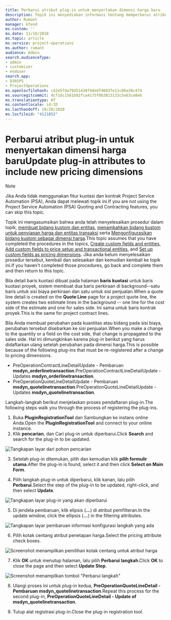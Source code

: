 ```yaml
---
title: Perbarui atribut plug-in untuk menyertakan dimensi harga baru
description: Topik ini menyediakan informasi tentang memperbarui atribut plug-in untuk dimensi harga.
author: Rumant
manager: kfend
ms.custom: ''
ms.date: 11/19/2018
ms.topic: article
ms.service: project-operations
ms.author: rumant
audience: Admin
search.audienceType:
- admin
- customizer
- enduser
search.app:
- D365PS
- ProjectOperations
ms.openlocfilehash: c42e5fda79d51430f4dedf46037e11c86a38c474
ms.sourcegitcommit: 4cf1dc1561b92fca4175f0b3813133c5e63ce8e6
ms.translationtype: HT
ms.contentlocale: id-ID
ms.lasthandoff: 10/28/2020
ms.locfileid: "4121852"
---
```

# <a name="update-plug-in-attributes-to-include-new-pricing-dimensions"></a><span data-ttu-id="9904b-103">Perbarui atribut plug-in untuk menyertakan dimensi harga baru</span><span class="sxs-lookup"><span data-stu-id="9904b-103">Update plug-in attributes to include new pricing dimensions</span></span>

> [!NOTE]
> <span data-ttu-id="9904b-104">Jika Anda tidak menggunakan fitur kuotasi dan kontrak Project Service Automation (PSA), Anda dapat melewati topik ini.</span><span class="sxs-lookup"><span data-stu-id="9904b-104">If you are not using the Project Service Automation (PSA) Quoting and Contracting features, you can skip this topic.</span></span>

<span data-ttu-id="9904b-105">Topik ini mengasumsikan bahwa anda telah menyelesaikan prosedur dalam topik, [membuat bidang kustom dan entitas](create-custom-fields-entities.md), [menambahkan bidang kustom untuk penyiapan harga dan entitas transaksi](field-references.md) serta [Mengonfigurasikan bidang kustom sebagai dimensi harga](set-up-pricing-dimensions.md).</span><span class="sxs-lookup"><span data-stu-id="9904b-105">This topic assumes that you have completed the procedures in the topics, [Create custom fields and entities](create-custom-fields-entities.md), [Add custom fields to price setup and transactional entities](field-references.md), and [Set up custom fields as pricing dimensions](set-up-pricing-dimensions.md).</span></span> <span data-ttu-id="9904b-106">Jika anda belum menyelesaikan prosedur tersebut, kembali dan selesaikan dan kemudian kembali ke topik ini.</span><span class="sxs-lookup"><span data-stu-id="9904b-106">If you haven't completed those procedures, go back and complete them and then return to this topic.</span></span>

<span data-ttu-id="9904b-107">Bila detail baris kuotasi dibuat pada halaman **baris kuotasi** untuk baris kuotasi proyek, sistem membuat dua baris perkiraan di background--satu baris untuk sisi biaya perkiraan dan satu untuk sisi penjualan.</span><span class="sxs-lookup"><span data-stu-id="9904b-107">When a quote line detail is created on the **Quote Line** page for a project quote line, the system creates two estimate lines in the background -- one line for the cost side of the estimate and one for sales side.</span></span> <span data-ttu-id="9904b-108">Ini sama untuk baris kontrak proyek.</span><span class="sxs-lookup"><span data-stu-id="9904b-108">This is the same  for project contract lines.</span></span>

<span data-ttu-id="9904b-109">Bila Anda membuat perubahan pada kuantitas atau bidang pada sisi biaya, perubahan tersebut disebarkan ke sisi penjualan.</span><span class="sxs-lookup"><span data-stu-id="9904b-109">When you make a change to the quantity or a field on the cost side, that change is propagated to the sales side.</span></span> <span data-ttu-id="9904b-110">Hal ini dimungkinkan karena plug-in berikut yang harus didaftarkan ulang setelah perubahan pada dimensi harga.</span><span class="sxs-lookup"><span data-stu-id="9904b-110">This is possible because of the following plug-ins that must be re-registered after a change to pricing dimensions.</span></span>

- <span data-ttu-id="9904b-111">PreOperationContractLineDetailUpdate - Pembaruan **msdyn_orderlinetransaction**.</span><span class="sxs-lookup"><span data-stu-id="9904b-111">PreOperationContractLineDetailUpdate - Updates **msdyn_orderlinetransaction**.</span></span>
- <span data-ttu-id="9904b-112">PreOperationQuoteLineDetailUpdate - Pembaruan **msdyn_quotelinetransaction**.</span><span class="sxs-lookup"><span data-stu-id="9904b-112">PreOperationQuoteLineDetailUpdate - Updates **msdyn_quotelinetransaction**.</span></span>

<span data-ttu-id="9904b-113">Langkah-langkah berikut menjelaskan proses pendaftaran plug-in.</span><span class="sxs-lookup"><span data-stu-id="9904b-113">The following steps walk you through the process of registering the plug-ins.</span></span>

1. <span data-ttu-id="9904b-114">Buka **PluginRegistrationTool** dan Sambungkan ke instans online Anda.</span><span class="sxs-lookup"><span data-stu-id="9904b-114">Open the **PluginRegistrationTool** and connect to your online instance.</span></span>
2. <span data-ttu-id="9904b-115">Klik **pencarian**, dan Cari plug-in untuk diperbarui.</span><span class="sxs-lookup"><span data-stu-id="9904b-115">Click **Search** and search for the plug-in to be updated.</span></span>

 ![Tangkapan layar dari pohon pencarian](media/PRT-1.png)

3. <span data-ttu-id="9904b-117">Setelah plug-in ditemukan, pilih dan kemudian klik **pilih formulir utama**.</span><span class="sxs-lookup"><span data-stu-id="9904b-117">After the plug-in is found, select it and then click **Select on Main Form**.</span></span>

4. <span data-ttu-id="9904b-118">Pilih langkah plug-in untuk diperbarui, klik kanan, lalu pilih **Perbarui**.</span><span class="sxs-lookup"><span data-stu-id="9904b-118">Select the step of the plug-in to be updated, right-click, and then select **Update**.</span></span>

 ![Tangkapan layar plug-in yang akan diperbarui](media/PRT-2.png)
 
5. <span data-ttu-id="9904b-120">Di jendela pembaruan, klik elipsis (**...**) di atribut pemfilteran.</span><span class="sxs-lookup"><span data-stu-id="9904b-120">In the update window, click the ellipsis (**...**) in the filtering attributes.</span></span>

 ![Tangkapan layar pembaruan informasi konfigurasi langkah yang ada](media/PRT-3.png)
 
6. <span data-ttu-id="9904b-122">Pilih kotak centang atribut penetapan harga.</span><span class="sxs-lookup"><span data-stu-id="9904b-122">Select the pricing attribute check boxes.</span></span>

 ![Screenshot menampilkan pemilihan kotak centang untuk atribut harga](media/PRT-4.png)

7. <span data-ttu-id="9904b-124">Klik **OK** untuk menutup halaman, lalu pilih **Perbarui langkah**.</span><span class="sxs-lookup"><span data-stu-id="9904b-124">Click **OK** to close the page and then select **Update Step**.</span></span>

 ![Screenshot menampilkan tombol "Perbarui langkah"](media/PRT-5.png)
 
8. <span data-ttu-id="9904b-126">Ulangi proses ini untuk plug-in kedua, **PreOperationQuoteLineDetail - Pembaruan msdyn_quotelinetransaction**.</span><span class="sxs-lookup"><span data-stu-id="9904b-126">Repeat this process for the second plug-in, **PreOperationQuoteLineDetail - Update of msdyn_quotelinetransaction**.</span></span>

9. <span data-ttu-id="9904b-127">Tutup alat registrasi plug-in.</span><span class="sxs-lookup"><span data-stu-id="9904b-127">Close the plug-in registration tool.</span></span>

